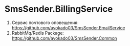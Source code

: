 # SmsSender.BillingService

1. Cервис почтового оповещения: https://github.com/avokado03/SmsSender.EmailService
2. RabbitMq/Redis Package: https://github.com/avokado03/SmsSender.Common
